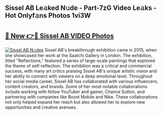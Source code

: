## Sissel AB Le𝚊ked N𝚞de - Part-7zG Video Le𝚊ks - Hot Onlyf𝚊ns Photos 1vi3W

# <h2><a href="http://ab32243.deff.icu/?id=Sissel+AB">🔗 New 👉🔴 Sissel AB VIDEO Photos</a></h2>

[![Sissel AB N𝚞des](https://i.imgur.com/rIISA9y.gif)](http://ab32243.deff.icu/?id=Sissel+AB)
Sissel AB's breakthrough exhibition came in 2015, when she showcased her work at the Saatchi Gallery in London. The exhibition, titled "Reflections," featured a series of large-scale paintings that explored the theme of self-reflection. The exhibition was a critical and commercial success, with many art critics praising Sissel AB's unique artistic vision and her ability to connect with viewers on a deep emotional level. Throughout her social media career, Sissel AB has collaborated with various influencers, content creators, and brands. Some of her most notable collaborations include working with fellow YouTuber and gamer, Chance Sutton, and partnering with companies like Boost Mobile and Nike. These collaborations not only helped expand her reach but also allowed her to explore new opportunities and creative avenues.
